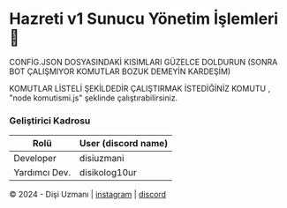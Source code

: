 # Hazreti v1 Sunucu Yönetim İşlemleri 🎉


CONFİG.JSON DOSYASINDAKİ KISIMLARI GÜZELCE DOLDURUN (SONRA BOT ÇALIŞMIYOR KOMUTLAR BOZUK DEMEYİN KARDEŞİM)

KOMUTLAR LİSTELİ ŞEKİLDEDİR ÇALIŞTIRMAK İSTEDİĞİNİZ KOMUTU , "node komutismi.js" şeklinde çalıştırabilirsiniz.


### Geliştirici Kadrosu
|Rolü             |User (discord name)|
|-----------------|-------------------|
|Developer        |disiuzmani         |
|Yardımcı Dev.    |disikolog10ur      |




© 2024 - Dişi Uzmanı | [instagram](https://instagram.com/disiuzmani) | [discord](https://discord.com/users/274549490235736075) 

